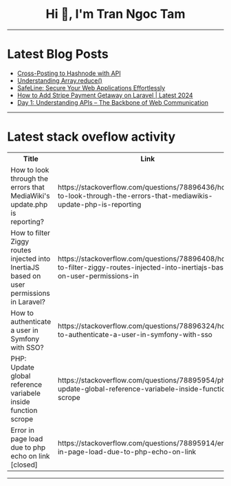 <h1 align="center">Hi 👋, I'm Tran Ngoc Tam</h1>

---

# Latest Blog Posts 
<!-- BLOG-POST-LIST:START -->
- [Cross-Posting to Hashnode with API](https://dev.to/vst/cross-posting-to-hashnode-with-api-2g9p)
- [Understanding Array.reduce&lpar;&rpar;](https://dev.to/avellent/understanding-arrayreduce-1lia)
- [SafeLine: Secure Your Web Applications Effortlessly](https://dev.to/lulu_liu_c90f973e2f954d7f/safeline-secure-your-web-applications-effortlessly-39h)
- [How to Add Stripe Payment Getaway on Laravel | Latest 2024](https://dev.to/armanrahman/how-to-add-stripe-payment-getaway-on-laravel-latest-2024-1p72)
- [Day 1: Understanding APIs – The Backbone of Web Communication](https://dev.to/adeleke123/day-1-understanding-apis-the-backbone-of-web-communication-4kn2)
<!-- BLOG-POST-LIST:END -->

---

# Latest stack oveflow activity
<table>
  <tr><th>Title</th><th>Link</th></tr>
  <!-- STACKOVERFLOW:START --><tr><td>How to look through the errors that MediaWiki&#39;s update.php is reporting?</td><td>https://stackoverflow.com/questions/78896436/how-to-look-through-the-errors-that-mediawikis-update-php-is-reporting</td></tr><tr><td>How to filter Ziggy routes injected into InertiaJS based on user permissions in Laravel?</td><td>https://stackoverflow.com/questions/78896408/how-to-filter-ziggy-routes-injected-into-inertiajs-based-on-user-permissions-in</td></tr><tr><td>How to authenticate a user in Symfony with SSO?</td><td>https://stackoverflow.com/questions/78896324/how-to-authenticate-a-user-in-symfony-with-sso</td></tr><tr><td>PHP: Update global reference variabele inside function scrope</td><td>https://stackoverflow.com/questions/78895954/php-update-global-reference-variabele-inside-function-scrope</td></tr><tr><td>Error in page load due to php echo on link [closed]</td><td>https://stackoverflow.com/questions/78895914/error-in-page-load-due-to-php-echo-on-link</td></tr><!-- STACKOVERFLOW:END -->
</table>

---


